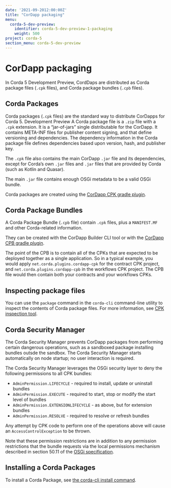 ```yaml
---
date: '2021-09-2012:00:00Z'
title: "CorDapp packaging"
menu:
  corda-5-dev-preview:
    identifier: corda-5-dev-preview-1-packaging
    weight: 500
project: corda-5
section_menu: corda-5-dev-preview
---
```


# CorDapp packaging

In Corda 5 Development Preview, CordDaps are distributed as Corda package files (`.cpk` files), and Corda package bundles (`.cpb` files).

## Corda Packages

Corda packages (`.cpk` files) are the standard way to distribute CorDapps for Corda 5. Development Preview A Corda package file is a `.zip` file with a `.cpk` extension. It is a “jar-of-jars” single distributable for the CorDapp. It contains META-INF files for publisher content signing, and that define versioning and dependencies. The dependency information in the Corda package file defines dependencies based upon version, hash, and publisher key.

The `.cpk` file also contains the main CorDapp `.jar` file and its dependencies, except for Corda’s own `.jar` files and `.jar` files that are provided by Corda (such as Kotlin and Quasar).

The main `.jar` file contains enough OSGi metadata to be a valid OSGi bundle.

Corda packages are created using the [CorDapp CPK gradle plugin](packaging/gradle-plugin.md).

## Corda Package Bundles

A Corda Package Bundle (`.cpb` file) contain `.cpk` files, plus a `MANIFEST.MF` and other Corda-related information.

They can be created with the CorDapp Builder CLI tool or with the [CorDapp CPB gradle plugin](packaging/gradle-plugin.html#cordapp-cpb-gradle-plugin).

The point of the CPB is to contain all of the CPKs that are expected to be deployed together as a single application. So in a typical example, you would apply `net.corda.plugins.cordapp-cpk` for the contract CPK project, and `net.corda.plugins.cordapp-cpb` in the workflows CPK project. The CPB file would then contain both your contracts and your workflows CPKs.


## Inspecting package files

You can use the `package` command in the `corda-cli` command-line utility to inspect the contents of Corda package files. For more information, see [CPK inspection tool](corda-cli/commands.html#cpk-inspection-tool).

## Corda Security Manager

The Corda Security Manager prevents CorDapp packages from performing certain dangerous operations, such as a sandboxed package installing bundles outsde the sandbox. The Corda Security Manager starts automatically on node startup; no user interaction is required.

The Corda Security Manager leverages the OSGi security layer to deny the following permissions to all CPK bundles:

* `AdminPermission.LIFECYCLE` - required to install, update or uninstall bundles
* `AdminPermission.EXECUTE` - required to start, stop or modify the start level of bundles
* `AdminPermission.EXTENSIONLIFECYCLE` - as above, but for extension bundles
* `AdminPermission.RESOLVE` - required to resolve or refresh bundles

Any attempt by CPK code to perform one of the operations above will cause an `AccessControlException` to be thrown.

Note that these permission restrictions are in addition to any permission restrictions that the bundle requests via the local permissions mechanism described in section 50.11 of the [OSGi specification](http://docs.osgi.org/download/r8/osgi.core-8.0.0.pdf).

## Installing a Corda Packages

To install a Corda Package, see [the corda-cli install command](corda-cli/commands.html#install).
